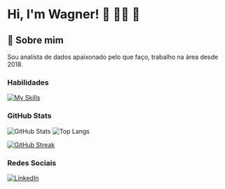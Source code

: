 # Hi, I'm Wagner! 👋 🧑‍💻 🤖

## 🚀 Sobre mim
Sou analista de dados apaixonado pelo que faço, trabalho na área desde 2018.


### Habilidades

[![My Skills](https://skillicons.dev/icons?i=java,mysql,html,css,git,github,python,vscode&theme=dark)](https://skillicons.dev)

### GitHub Stats
![GitHub Stats](https://github-readme-stats.vercel.app/api?username=wagnerfs1989&theme=transparent&bg_color=000&border_color=30A3DC&show_icons=true&icon_color=30A3DC&title_color=E94D5F&text_color=FFF)
![Top Langs](https://github-readme-stats-git-masterrstaa-rickstaa.vercel.app/api/top-langs/?username=wagnerfs1989&layout=compact&bg_color=000&border_color=30A3DC&title_color=E94D5F&text_color=FFF)

[![GitHub Streak](https://streak-stats.demolab.com/?user=wagnerfs1989&theme=rising-sun&background=000&border=30A3DC&dates=FFF)](https://git.io/streak-stats)

### Redes Sociais

[![LinkedIn](https://img.shields.io/badge/LinkedIn-000?style=for-the-badge&logo=linkedin&logoColor=0E76A8)](https://www.linkedin.com/in/wagner-ferreira-0b72085a/)

<div id="views counter" align="center">
  <img src="https://komarev.com/ghpvc/?username=unbestimmt&style=flat-square&color=blue" alt=""/>
 </div>